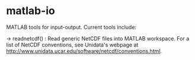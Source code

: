 matlab-io
=========

MATLAB tools for input-output. Current tools include:

-> readnetcdf() : Read generic NetCDF files into MATLAB workspace. For a list of NetCDF conventions, see Unidata's 
                  webpage at http://www.unidata.ucar.edu/software/netcdf/conventions.html.
